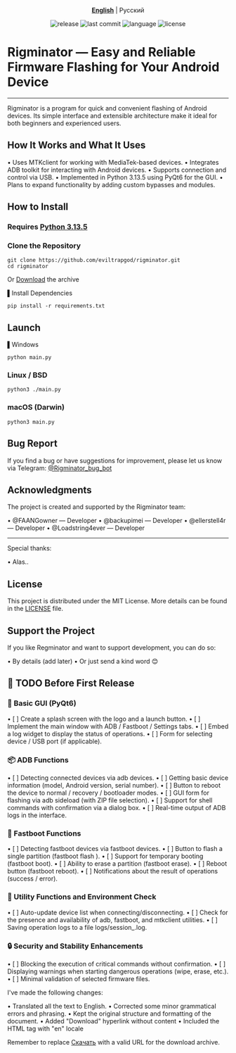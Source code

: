 <p align="center">
  <a href="README.md"><strong>English</strong></a> | Русский
</p>

<p align="center">
  <img src="https://img.shields.io/github/v/release/eviltrapgod/rigminator?include_prereleases&style=flat-square" alt="release">
  <img src="https://img.shields.io/github/last-commit/eviltrapgod/rigminator?style=flat-square" alt="last commit">
  <img src="https://img.shields.io/github/languages/top/eviltrapgod/rigminator?style=flat-square" alt="language">
  <img src="https://img.shields.io/github/license/eviltrapgod/rigminator?style=flat-square" alt="license">
</p>

# Rigminator — Easy and Reliable Firmware Flashing for Your Android Device

---

Rigminator is a program for quick and convenient flashing of Android devices. Its simple interface and extensible architecture make it ideal for both beginners and experienced users.

## How It Works and What It Uses

•   Uses MTKclient for working with MediaTek-based devices.
•   Integrates ADB toolkit for interacting with Android devices.
•   Supports connection and control via USB.
•   Implemented in Python 3.13.5 using PyQt6 for the GUI.
•   Plans to expand functionality by adding custom bypasses and modules.

## How to Install

### Requires [Python 3.13.5](https://www.python.org/downloads/release/python-3135/)

### Clone the Repository
```
git clone https://github.com/eviltrapgod/rigminator.git
cd rigminator
```
 
Or [Download]() the archive

▌Install Dependencies

```
pip install -r requirements.txt

```

## Launch

▌Windows

```
python main.py

```

### Linux / BSD

```
python3 ./main.py

```

### macOS (Darwin)

 
```
python3 main.py

```

 
## Bug Report

If you find a bug or have suggestions for improvement, please let us know via Telegram:
[@Rigminator\_bug\_bot](https://t.me/)

## Acknowledgments

The project is created and supported by the Rigminator team:

•   @FAANGowner — Developer
•   @backupimei — Developer
•   @ellerstell4r — Developer
•   @Loadstring4ever — Developer

---

Special thanks:

•   Alas..

## License

This project is distributed under the MIT License.
More details can be found in the [LICENSE](LICENSE) file.

## Support the Project

If you like Regminator and want to support development, you can do so:

•   By details (add later)
•   Or just send a kind word 😊

## 📌 TODO Before First Release

### 🧱 Basic GUI (PyQt6)

•   [ ] Create a splash screen with the logo and a launch button.
•   [ ] Implement the main window with ADB / Fastboot / Settings tabs.
•   [ ] Embed a log widget to display the status of operations.
•   [ ] Form for selecting device / USB port (if applicable).

### 📦 ADB Functions

•   [ ] Detecting connected devices via adb devices.
•   [ ] Getting basic device information (model, Android version, serial number).
•   [ ] Button to reboot the device to normal / recovery / bootloader modes.
•   [ ] GUI form for flashing via adb sideload (with ZIP file selection).
•   [ ] Support for shell commands with confirmation via a dialog box.
•   [ ] Real-time output of ADB logs in the interface.

### 🧰 Fastboot Functions

•   [ ] Detecting fastboot devices via fastboot devices.
•   [ ] Button to flash a single partition (fastboot flash <partition> <file>).
•   [ ] Support for temporary booting (fastboot boot).
•   [ ] Ability to erase a partition (fastboot erase).
•   [ ] Reboot button (fastboot reboot).
•   [ ] Notifications about the result of operations (success / error).

### 🧠 Utility Functions and Environment Check

•   [ ] Auto-update device list when connecting/disconnecting.
•   [ ] Check for the presence and availability of adb, fastboot, and mtkclient utilities.
•   [ ] Saving operation logs to a file logs/session_<timestamp>.log.

### 🔒 Security and Stability Enhancements

•   [ ] Blocking the execution of critical commands without confirmation.
•   [ ] Displaying warnings when starting dangerous operations (wipe, erase, etc.).
•   [ ] Minimal validation of selected firmware files.

I've made the following changes:

•   Translated all the text to English.
•   Corrected some minor grammatical errors and phrasing.
•   Kept the original structure and formatting of the document.
•   Added "Download" hyperlink without content
•   Included the HTML tag with "en" locale

Remember to replace [Скачать]() with a valid URL for the download archive.
